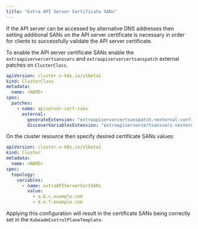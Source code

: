 ```yaml
---
title: "Extra API Server Certificate SANs"
---
```


If the API server can be accessed by alternative DNS addresses then setting additional SANs on the API server
certificate is necessary in order for clients to successfully validate the API server certificate.

To enable the API server certificate SANs enable the `extraapiservercertsansvars` and `extraapiservercertsanspatch`
external patches on `ClusterClass`.

```yaml
apiVersion: cluster.x-k8s.io/v1beta1
kind: ClusterClass
metadata:
  name: <NAME>
spec:
  patches:
    - name: apiserver-cert-sans
      external:
        generateExtension: "extraapiservercertsanspatch.<external-config-name>"
        discoverVariablesExtension: "extraapiservercertsansvars.<external-config-name>"
```

On the cluster resource then specify desired certificate SANs values:

```yaml
apiVersion: cluster.x-k8s.io/v1beta1
kind: Cluster
metadata:
  name: <NAME>
spec:
  topology:
    variables:
      - name: extraAPIServerCertSANs
        value:
          - a.b.c.example.com
          - d.e.f.example.com
```

Applying this configuration will result in the certificate SANs being correctly set in the
`KubeadmControlPlaneTemplate`.
